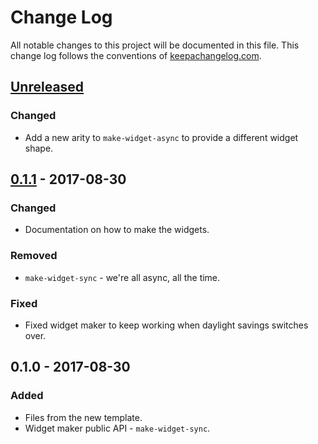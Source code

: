 # Change Log
All notable changes to this project will be documented in this file. This change log follows the conventions of [keepachangelog.com](http://keepachangelog.com/).

## [Unreleased]
### Changed
- Add a new arity to `make-widget-async` to provide a different widget shape.

## [0.1.1] - 2017-08-30
### Changed
- Documentation on how to make the widgets.

### Removed
- `make-widget-sync` - we're all async, all the time.

### Fixed
- Fixed widget maker to keep working when daylight savings switches over.

## 0.1.0 - 2017-08-30
### Added
- Files from the new template.
- Widget maker public API - `make-widget-sync`.

[Unreleased]: https://github.com/your-name/testclojureapp/compare/0.1.1...HEAD
[0.1.1]: https://github.com/your-name/testclojureapp/compare/0.1.0...0.1.1
